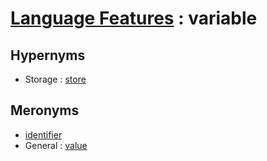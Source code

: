 # [Language Features][1] : variable

## Hypernyms

  - Storage : [store](../Storage/store.md)
  
## Meronyms

  - [identifier](identifier.md)
  - General : [value](../General/value.md)
  
[1]: README.md